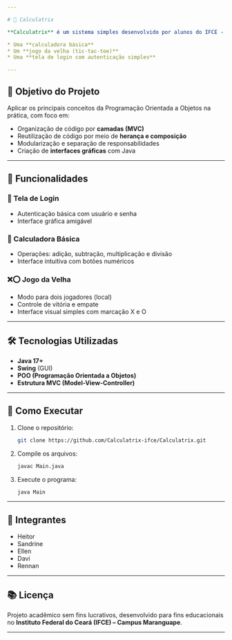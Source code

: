 ```yaml
---

# 📱 Calculatrix

**Calculatrix** é um sistema simples desenvolvido por alunos do IFCE - Campus Maranguape, como parte da disciplina de Programação Orientada a Objetos (POO). O projeto simula uma aplicação de uma empresa fictícia e combina três módulos principais:

* Uma **calculadora básica**
* Um **jogo da velha (tic-tac-toe)**
* Uma **tela de login com autenticação simples**

---
```


## 🎯 Objetivo do Projeto

Aplicar os principais conceitos da Programação Orientada a Objetos na prática, com foco em:

* Organização de código por **camadas (MVC)**
* Reutilização de código por meio de **herança e composição**
* Modularização e separação de responsabilidades
* Criação de **interfaces gráficas** com Java

---

## 🧠 Funcionalidades

### 🔐 Tela de Login

* Autenticação básica com usuário e senha
* Interface gráfica amigável

### 🧮 Calculadora Básica

* Operações: adição, subtração, multiplicação e divisão
* Interface intuitiva com botões numéricos

### ❌⭕ Jogo da Velha

* Modo para dois jogadores (local)
* Controle de vitória e empate
* Interface visual simples com marcação X e O

---

## 🛠️ Tecnologias Utilizadas

* **Java 17+**
* **Swing** (GUI)
* **POO (Programação Orientada a Objetos)**
* **Estrutura MVC (Model-View-Controller)**

---

## 🚀 Como Executar

1. Clone o repositório:

   ```bash
   git clone https://github.com/Calculatrix-ifce/Calculatrix.git
   ```

2. Compile os arquivos:

   ```bash
   javac Main.java
   ```

3. Execute o programa:

   ```bash
   java Main
   ```

---

## 👥 Integrantes

* Heitor
* Sandrine
* Ellen
* Davi
* Rennan
---

## 📚 Licença

Projeto acadêmico sem fins lucrativos, desenvolvido para fins educacionais no **Instituto Federal do Ceará (IFCE) – Campus Maranguape**.

---

